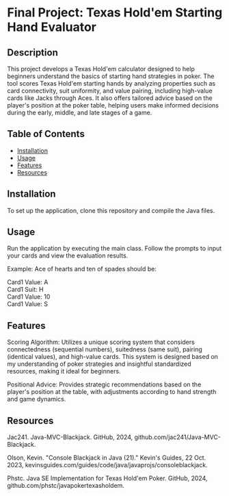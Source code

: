 # Final Project: Texas Hold'em Starting Hand Evaluator 

## Description

This project develops a Texas Hold'em calculator designed to help beginners understand the basics of 
starting hand strategies in poker. The tool scores Texas Hold'em starting hands by analyzing 
properties such as card connectivity, suit uniformity, and value pairing, including high-value 
cards like Jacks through Aces. It also offers tailored advice based on the player's position at 
the poker table, helping users make informed decisions during the early, middle, and late stages of
a game.

## Table of Contents

- [Installation](#installation)
- [Usage](#usage)
- [Features](#features)
- [Resources](#Resources)



## Installation

To set up the application, clone this repository and compile the Java files.



## Usage

Run the application by executing the main class. Follow the prompts to input your cards and view the
evaluation results.

Example: Ace of hearts and ten of spades should be:

Card1 Value: A  
Card1 Suit: H   
Card1 Value: 10  
Card1 Value: S




## Features

Scoring Algorithm: Utilizes a unique scoring system that considers connectedness (sequential numbers), 
suitedness (same suit), pairing (identical values), and high-value cards. This system is designed 
based on my understanding of poker strategies and insightful standardized resources, making it ideal 
for beginners.

Positional Advice: Provides strategic recommendations based on the player's position at the table,
with adjustments according to hand strength and game dynamics.


## Resources

Jac241. Java-MVC-Blackjack. GitHub, 2024, github.com/jac241/Java-MVC-Blackjack.

Olson, Kevin. "Console Blackjack in Java (21)." Kevin's Guides, 22 Oct. 2023, kevinsguides.com/guides/code/java/javaprojs/consoleblackjack.

Phstc. Java SE Implementation for Texas Hold'em Poker. GitHub, 2024, github.com/phstc/javapokertexasholdem.